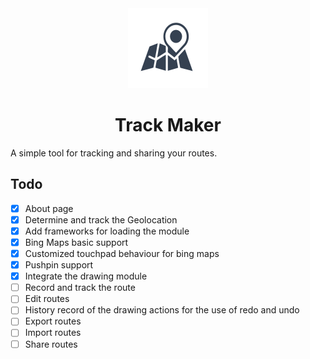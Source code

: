 <div style="text-align: center">
<img src="/public/favicon.svg" width=128 height=128/>

# Track Maker

</div>

A simple tool for tracking and sharing your routes.

## Todo
- [x] About page
- [x] Determine and track the Geolocation
- [x] Add frameworks for loading the module
- [x] Bing Maps basic support
- [x] Customized touchpad behaviour for bing maps
- [x] Pushpin support
- [x] Integrate the drawing module
- [ ] Record and track the route
- [ ] Edit routes
- [ ] History record of the drawing actions for the use of redo and undo
- [ ] Export routes
- [ ] Import routes
- [ ] Share routes